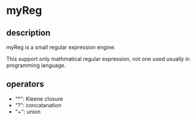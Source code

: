 # myReg
## description
myReg is a small regular expression engine.
  
This support only mathmatical regular expression, not one used usually in programming language.
## operators
- "*": Kleene closure
- "?": concatanation
- "+": union